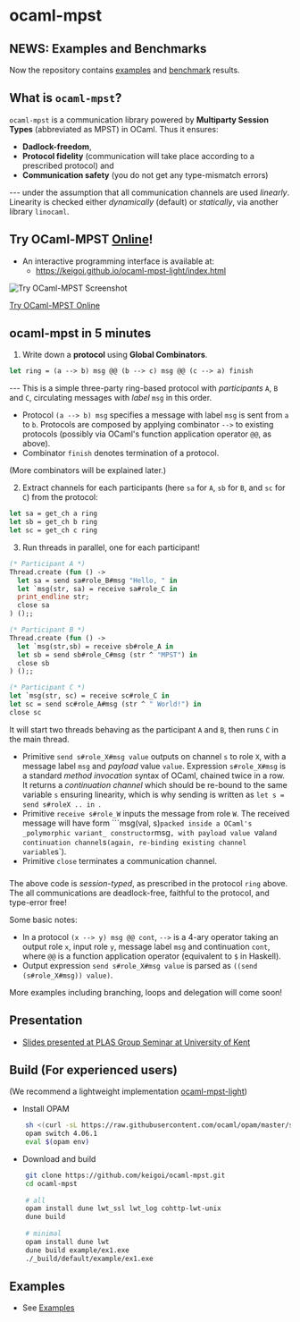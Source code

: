 # ocaml-mpst

## NEWS: Examples and Benchmarks

Now the repository contains [examples](examples/) and [benchmark](benchmarks/) results.

## What is `ocaml-mpst`?

`ocaml-mpst` is  a communication library powered by  __Multiparty Session Types__ (abbreviated as MPST) in OCaml. Thus it ensures: 

* __Dadlock-freedom__, 
* __Protocol fidelity__ (communication will take place according to a prescribed protocol) and 
* __Communication safety__ (you do not get any type-mismatch errors)

--- under the assumption that all communication channels are used _linearly_. Linearity is checked either _dynamically_ (default) or _statically_, via another library `linocaml`.

## Try OCaml-MPST [Online](https://keigoi.github.io/ocaml-mpst-light/index.html)!

* An interactive programming interface is available at:
  * https://keigoi.github.io/ocaml-mpst-light/index.html

![Try OCaml-MPST Screenshot](https://keigoi.github.io/ocaml-mpst-light/screenshot.png)

[Try OCaml-MPST Online](https://keigoi.github.io/ocaml-mpst-light/index.html)

## ocaml-mpst in 5 minutes

1. Write down a **protocol** using  **Global Combinators**. 

```ocaml
let ring = (a --> b) msg @@ (b --> c) msg @@ (c --> a) finish
```

  --- This is a simple three-party ring-based protocol with _participants_ `A`, `B` and `C`, circulating messages with _label_ `msg` in this order. 

  * Protocol  `(a --> b) msg` specifies a message with label `msg` is sent from `a` to `b`. Protocols are composed by applying combinator `-->` to existing protocols (possibly via OCaml's function application operator `@@`, as above).
  * Combinator `finish` denotes termination of a protocol.

(More combinators will be explained later.)

2. Extract channels for each participants (here `sa` for `A`, `sb` for `B`, and `sc` for `C`) from the protocol:

```ocaml
let sa = get_ch a ring
let sb = get_ch b ring
let sc = get_ch c ring
```

3. Run threads in parallel, one for each participant!

```ocaml
(* Participant A *)
Thread.create (fun () -> 
  let sa = send sa#role_B#msg "Hello, " in
  let `msg(str, sa) = receive sa#role_C in
  print_endline str;
  close sa
) ();;

(* Participant B *)
Thread.create (fun () ->
  let `msg(str,sb) = receive sb#role_A in
  let sb = send sb#role_C#msg (str ^ "MPST") in
  close sb
) ();;

(* Participant C *)
let `msg(str, sc) = receive sc#role_C in
let sc = send sc#role_A#msg (str ^ " World!") in
close sc
```

It will start two threads behaving as the participant `A` and `B`, then runs `C` in the main thread. 

* Primitive `send s#role_X#msg value` outputs  on channel `s`  to role `X`, with a message label `msg` and  _payload_ value `value`.  Expression `s#role_X#msg` is a standard _method invocation_ syntax of OCaml, chained twice in a row. It returns a _continuation channel_ which should be re-bound to the same variable `s` ensuring linearity, which is why sending is written as `let s = send s#roleX .. in `.
* Primitive `receive s#role_W` inputs the message from role `W`. The received message will have form ```msg(val, s)`` packed inside a OCaml's _polymorphic variant_ constructor ``msg`, with payload value `val` and continuation channel `s` (again, re-binding existing channel variable `s`).
* Primitive `close` terminates a communication channel.

### 
The above code is _session-typed_, as prescribed in the protocol `ring`  above. The all communications are deadlock-free, faithful to the protocol, and type-error free!


Some basic notes:

* In a protocol `(x --> y) msg @@ cont`, `-->` is a 4-ary operator taking an output role  `x`, input role `y`, message label `msg` and continuation `cont`, where `@@` is a function application operator (equivalent to `$` in Haskell).
* Output expression  `send s#role_X#msg value`  is parsed as `((send (s#role_X#msg)) value)`.


More examples including branching, loops and delegation will come soon!


## Presentation

* [Slides presented at PLAS Group Seminar at University of Kent](https://www.slideshare.net/keigoi/ocamlmpst-global-protocol-combinators-175519214)


## Build (For experienced users)

(We recommend a lightweight implementation [ocaml-mpst-light](https://github.com/keigoi/ocaml-mpst-light/))

* Install OPAM

```sh
    sh <(curl -sL https://raw.githubusercontent.com/ocaml/opam/master/shell/install.sh)
    opam switch 4.06.1
    eval $(opam env)
```

* Download and build

```sh
    git clone https://github.com/keigoi/ocaml-mpst.git
    cd ocaml-mpst
    
    # all
    opam install dune lwt_ssl lwt_log cohttp-lwt-unix
    dune build
    
    # minimal
    opam install dune lwt
    dune build example/ex1.exe
    ./_build/default/example/ex1.exe
```

## Examples

* See [Examples](examples/)

